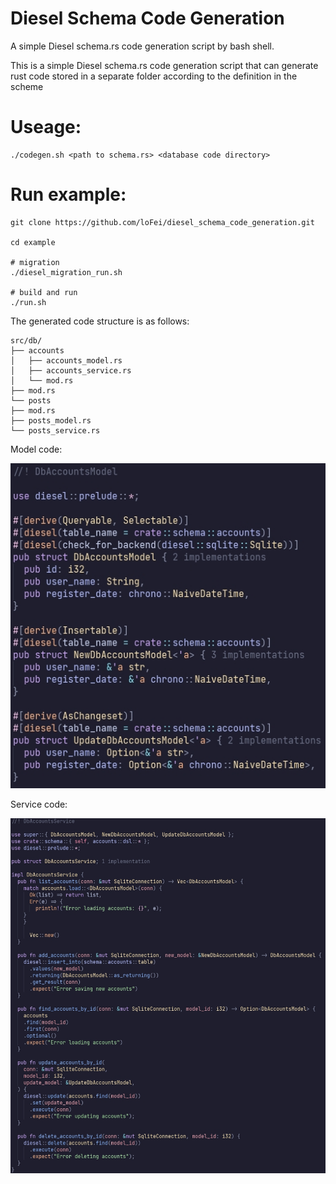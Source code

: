# Diesel Schema Code Generation
A simple Diesel schema.rs code generation script by bash shell.

This is a simple Diesel schema.rs code generation script that can generate rust code stored in a separate folder according to the definition in the scheme

# Useage:
```
./codegen.sh <path to schema.rs> <database code directory>
```

# Run example:
```
git clone https://github.com/loFei/diesel_schema_code_generation.git

cd example

# migration
./diesel_migration_run.sh

# build and run
./run.sh
```

The generated code structure is as follows:

```
src/db/
├── accounts
│   ├── accounts_model.rs
│   ├── accounts_service.rs
│   └── mod.rs
├── mod.rs
└── posts
├── mod.rs
├── posts_model.rs
└── posts_service.rs
```
Model code:

![Model code](./assets/code_generate_model.png)

Service code:

![Service code](./assets/code_generate_service.png)

